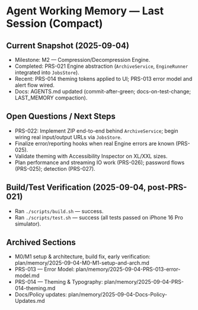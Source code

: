 # Agent Working Memory — Last Session (Compact)

## Current Snapshot (2025-09-04)
- Milestone: M2 — Compression/Decompression Engine.
- Completed: PRS-021 Engine abstraction (`ArchiveService`, `EngineRunner` integrated into `JobsStore`).
- Recent: PRS-014 theming tokens applied to UI; PRS-013 error model and alert flow wired.
- Docs: AGENTS.md updated (commit-after-green; docs-on-test-change; LAST_MEMORY compaction).

## Open Questions / Next Steps
- PRS-022: Implement ZIP end-to-end behind `ArchiveService`; begin wiring real input/output URLs via `JobsStore`.
- Finalize error/reporting hooks when real Engine errors are known (PRS-025).
- Validate theming with Accessibility Inspector on XL/XXL sizes.
- Plan performance and streaming IO work (PRS-026); password flows (PRS-025); detection (PRS-027).

## Build/Test Verification (2025-09-04, post-PRS-021)
- Ran `./scripts/build.sh` — success.
- Ran `./scripts/test.sh` — success (all tests passed on iPhone 16 Pro simulator).

## Archived Sections
- M0/M1 setup & architecture, build fix, early verification: plan/memory/2025-09-04-M0-M1-setup-and-arch.md
- PRS-013 — Error Model: plan/memory/2025-09-04-PRS-013-error-model.md
- PRS-014 — Theming & Typography: plan/memory/2025-09-04-PRS-014-theming.md
- Docs/Policy updates: plan/memory/2025-09-04-Docs-Policy-Updates.md
